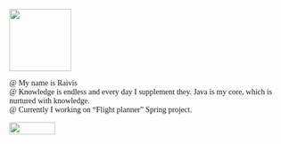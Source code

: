 <body>
<p>
<img border="0" src="https://brandslogos.com/wp-content/uploads/images/large/java-logo-black-and-white-1.png" width="111" height="112"></p>
<p><font face="Consolas">
@ My name is Raivis<br>
@ Knowledge is endless and every day I supplement they. Java is my core, which is nurtured with knowledge. <br>
@ Currently I working on “Flight planner” Spring project.
</font></p>
<p><a href="https://www.linkedin.com/in/raivis-bruzguls-58171b255">
<img border="0" src="https://blog.waalaxy.com/wp-content/uploads/2021/01/1497016117.png" width="82" height="22"></a></p>

</body>







